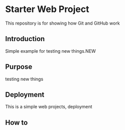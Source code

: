 # Starter Web Project

This repository is for showing how Git and GitHub work

## Introduction

Simple example for testing new things.NEW
## Purpose
testing new things

## Deployment
This is a simple web projects, deployment

## How to